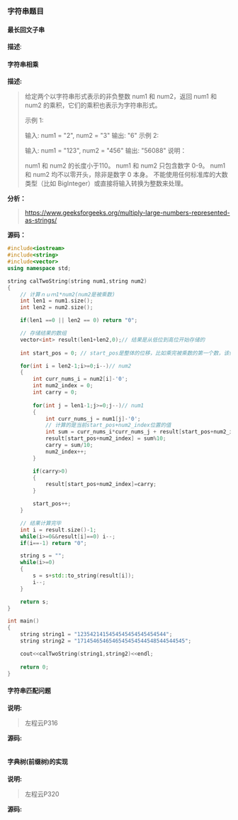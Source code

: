 ### 字符串题目

#### 最长回文子串

**描述**:

> 



#### 字符串相乘

**描述:**

>给定两个以字符串形式表示的非负整数 num1 和 num2，返回 num1 和 num2 的乘积，它们的乘积也表示为字符串形式。
>
>示例 1:
>
>输入: num1 = "2", num2 = "3"
>输出: "6"
>示例 2:
>
>输入: num1 = "123", num2 = "456"
>输出: "56088"
>说明：
>
>num1 和 num2 的长度小于110。
>num1 和 num2 只包含数字 0-9。
>num1 和 num2 均不以零开头，除非是数字 0 本身。
>不能使用任何标准库的大数类型（比如 BigInteger）或直接将输入转换为整数来处理。

**分析：**

><https://www.geeksforgeeks.org/multiply-large-numbers-represented-as-strings/>

**源码：**

```c++
#include<iostream>
#include<string> 
#include<vector>
using namespace std;

string calTwoString(string num1,string num2)
{
    // 计算ｎｕｍ1*num2(num2是被乘数)
    int len1 = num1.size();
    int len2 = num2.size();

    if(len1 ==0 || len2 == 0) return "0";

    // 存储结果的数组
    vector<int> result(len1+len2,0);// 结果是从低位到高位开始存储的
    
    int start_pos = 0; // start_pos是整体的位移，比如乘完被乘数的第一个数，该位置要+1，应为整体开始偏移位置+1了

    for(int i = len2-1;i>=0;i--)// num2
    {
        int curr_nums_i = num2[i]-'0';
        int num2_index = 0;
        int carry = 0;
        
        for(int j = len1-1;j>=0;j--)// num1
        {
            int curr_nums_j = num1[j]-'0';
            // 计算的是当前start_pos+num2_index位置的值
            int sum = curr_nums_i*curr_nums_j + result[start_pos+num2_index]+carry;
            result[start_pos+num2_index] = sum%10;
            carry = sum/10;
            num2_index++;
        }

        if(carry>0)
        {
            result[start_pos+num2_index]=carry;
        }

        start_pos++;
    }

    // 结果计算完毕
    int i = result.size()-1;
    while(i>=0&&result[i]==0) i--;
    if(i==-1) return "0";

    string s = "";
    while(i>=0)
    {
        s = s+std::to_string(result[i]);
        i--;
    }

    return s;
}

int main()
{
    string string1 = "1235421415454545454545454544";
    string string2 = "1714546546546545454544548544544545";

    cout<<calTwoString(string1,string2)<<endl;
    
    return 0;
}

```

#### 字符串匹配问题

**说明:**

> 左程云P316

**源码:**

```c++

```



#### 字典树(前缀树)的实现

**说明:**

> 左程云P320



**源码:**

```c++

```

